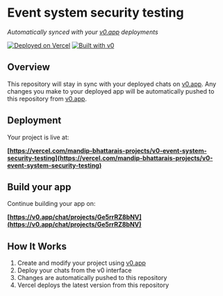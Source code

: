 # Event system security testing

*Automatically synced with your [v0.app](https://v0.app) deployments*

[![Deployed on Vercel](https://img.shields.io/badge/Deployed%20on-Vercel-black?style=for-the-badge&logo=vercel)](https://vercel.com/mandip-bhattarais-projects/v0-event-system-security-testing)
[![Built with v0](https://img.shields.io/badge/Built%20with-v0.app-black?style=for-the-badge)](https://v0.app/chat/projects/Ge5rrRZ8bNV)

## Overview

This repository will stay in sync with your deployed chats on [v0.app](https://v0.app).
Any changes you make to your deployed app will be automatically pushed to this repository from [v0.app](https://v0.app).

## Deployment

Your project is live at:

**[https://vercel.com/mandip-bhattarais-projects/v0-event-system-security-testing](https://vercel.com/mandip-bhattarais-projects/v0-event-system-security-testing)**

## Build your app

Continue building your app on:

**[https://v0.app/chat/projects/Ge5rrRZ8bNV](https://v0.app/chat/projects/Ge5rrRZ8bNV)**

## How It Works

1. Create and modify your project using [v0.app](https://v0.app)
2. Deploy your chats from the v0 interface
3. Changes are automatically pushed to this repository
4. Vercel deploys the latest version from this repository